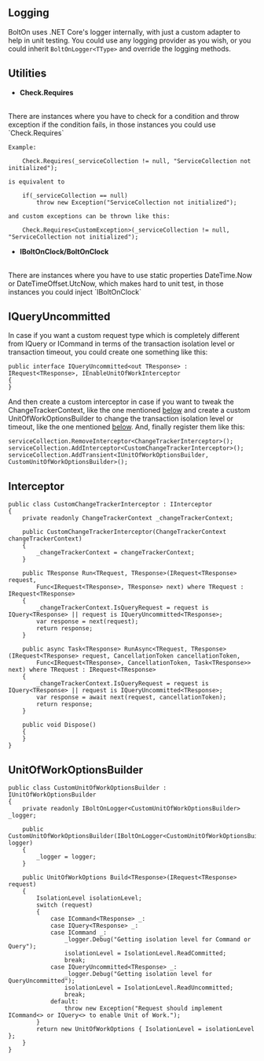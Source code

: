 Logging
-------
BoltOn uses .NET Core's logger internally, with just a custom adapter to help in unit testing. You could use any logging provider as you wish, or you could inherit `BoltOnLogger<TType>` and override the logging methods.

Utilities
---------
* **Check.Requires**
<br>
There are instances where you have to check for a condition and throw exception if the condition fails, in those instances you could use `Check.Requires`

    Example:

        Check.Requires(_serviceCollection != null, "ServiceCollection not initialized"); 

    is equivalent to

        if(_serviceCollection == null)
            throw new Exception("ServiceCollection not initialized");

    and custom exceptions can be thrown like this:

        Check.Requires<CustomException>(_serviceCollection != null, "ServiceCollection not initialized"); 

* **IBoltOnClock/BoltOnClock**
<br>
There are instances where you have to use static properties DateTime.Now or DateTimeOffset.UtcNow, which makes hard to unit test, in those instances you could inject `IBoltOnClock`

IQueryUncommitted
-----------------
In case if you want a custom request type which is completely different from IQuery or ICommand in terms of the transaction isolation level or transaction timeout, you could create one something like this:

    public interface IQueryUncommitted<out TResponse> : IRequest<TResponse>, IEnableUnitOfWorkInterceptor
    {
    }

And then create a custom interceptor in case if you want to tweak the ChangeTrackerContext, like the one mentioned [below](#interceptor) and create a custom UnitOfWorkOptionsBuilder to change the transaction isolation level or timeout, like the one mentioned [below](#unitofworkoptionsbuilder). And, finally register them like this:

    serviceCollection.RemoveInterceptor<ChangeTrackerInterceptor>();
    serviceCollection.AddInterceptor<CustomChangeTrackerInterceptor>();
    serviceCollection.AddTransient<IUnitOfWorkOptionsBuilder, CustomUnitOfWorkOptionsBuilder>();

Interceptor
-----------

    public class CustomChangeTrackerInterceptor : IInterceptor
	{
		private readonly ChangeTrackerContext _changeTrackerContext;

		public CustomChangeTrackerInterceptor(ChangeTrackerContext changeTrackerContext)
		{
			_changeTrackerContext = changeTrackerContext;
		}

		public TResponse Run<TRequest, TResponse>(IRequest<TResponse> request, 
			Func<IRequest<TResponse>, TResponse> next) where TRequest : IRequest<TResponse>
		{
			_changeTrackerContext.IsQueryRequest = request is IQuery<TResponse> || request is IQueryUncommitted<TResponse>;
			var response = next(request);
			return response;
		}

		public async Task<TResponse> RunAsync<TRequest, TResponse>(IRequest<TResponse> request, CancellationToken cancellationToken, 
			Func<IRequest<TResponse>, CancellationToken, Task<TResponse>> next) where TRequest : IRequest<TResponse>
		{
			_changeTrackerContext.IsQueryRequest = request is IQuery<TResponse> || request is IQueryUncommitted<TResponse>;
			var response = await next(request, cancellationToken);
			return response;
		}

		public void Dispose()
		{
		}
	}

UnitOfWorkOptionsBuilder
------------------------

    public class CustomUnitOfWorkOptionsBuilder : IUnitOfWorkOptionsBuilder
    {
        private readonly IBoltOnLogger<CustomUnitOfWorkOptionsBuilder> _logger;

        public CustomUnitOfWorkOptionsBuilder(IBoltOnLogger<CustomUnitOfWorkOptionsBuilder> logger)
        {
            _logger = logger;
        }

        public UnitOfWorkOptions Build<TResponse>(IRequest<TResponse> request)
        {
			IsolationLevel isolationLevel;
			switch (request)
            {
                case ICommand<TResponse> _:
                case IQuery<TResponse> _:
				case ICommand _:
					_logger.Debug("Getting isolation level for Command or Query");
                    isolationLevel = IsolationLevel.ReadCommitted;
                    break;
				case IQueryUncommitted<TResponse> _:
					_logger.Debug("Getting isolation level for QueryUncommitted");
					isolationLevel = IsolationLevel.ReadUncommitted;
					break;
				default:
                    throw new Exception("Request should implement ICommand<> or IQuery<> to enable Unit of Work.");
            }
            return new UnitOfWorkOptions { IsolationLevel = isolationLevel };
        }
    }

